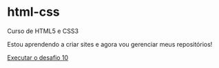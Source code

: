 # html-css
 Curso de HTML5 e CSS3

Estou aprendendo a criar sites e agora vou gerenciar meus repositórios!

<a href="https://bruno-rawan.github.io/html-css/desafios/desafio10/android.html"> Executar o desafio 10</a>